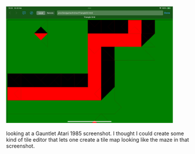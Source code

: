 <img src="Media/IMG_3058.png" width="90%"></img><br>
<br>
looking at a Gauntlet Atari 1985 screenshot. I thought I could create some kind of tile editor that lets one create a tile map looking like the maze in that screenshot.
